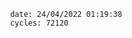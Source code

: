 

                date: 24/04/2022 01:19:38
                cycles: 72120

                         